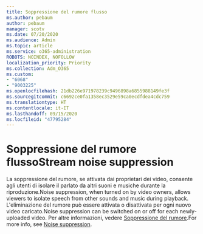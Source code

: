 ```yaml
---
title: Soppressione del rumore flusso
ms.author: pebaum
author: pebaum
manager: scotv
ms.date: 07/20/2020
ms.audience: Admin
ms.topic: article
ms.service: o365-administration
ROBOTS: NOINDEX, NOFOLLOW
localization_priority: Priority
ms.collection: Adm_O365
ms.custom:
- "6068"
- "9003225"
ms.openlocfilehash: 21db226e971978239c9496898a6855988149fe3f
ms.sourcegitcommit: c6692ce0fa1358ec3529e59ca0ecdfdea4cdc759
ms.translationtype: HT
ms.contentlocale: it-IT
ms.lasthandoff: 09/15/2020
ms.locfileid: "47795284"
---
```

# <a name="stream-noise-suppression"></a><span data-ttu-id="238cc-102">Soppressione del rumore flusso</span><span class="sxs-lookup"><span data-stu-id="238cc-102">Stream noise suppression</span></span>

<span data-ttu-id="238cc-103">La soppressione del rumore, se attivata dai proprietari dei video, consente agli utenti di isolare il parlato da altri suoni e musiche durante la riproduzione.</span><span class="sxs-lookup"><span data-stu-id="238cc-103">Noise suppression, when turned on by video owners, allows viewers to isolate speech from other sounds and music during playback.</span></span> <span data-ttu-id="238cc-104">L'eliminazione del rumore può essere attivata o disattivata per ogni nuovo video caricato.</span><span class="sxs-lookup"><span data-stu-id="238cc-104">Noise suppression can be switched on or off for each newly-uploaded video.</span></span> <span data-ttu-id="238cc-105">Per altre informazioni, vedere [Soppressione del rumore](https://docs.microsoft.com/stream/noise-suppression).</span><span class="sxs-lookup"><span data-stu-id="238cc-105">For more info, see [Noise suppression](https://docs.microsoft.com/stream/noise-suppression).</span></span>